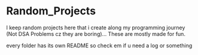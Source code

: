 # Random_Projects
I keep random projects here that i create along my programming journey (Not DSA Problems cz they are boring)...
These are mostly made for fun.

every folder has its own README so check em if u need a log or something
